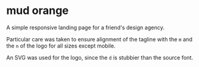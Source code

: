 # mud orange
A simple responsive landing page for a friend's design agency.

Particular care was taken to ensure alignment of the tagline with the `m` and the `n` of the logo for all sizes except mobile.

An SVG was used for the logo, since the `d` is stubbier than the source font.

